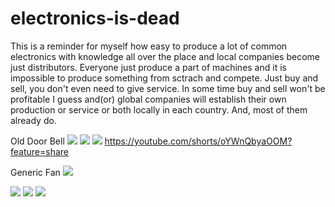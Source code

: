 # electronics-is-dead
This is a reminder for myself how easy to produce a lot of common electronics with knowledge all over the place 
and local companies become just distributors. Everyone just produce a part of machines and it is impossible
to produce something from sctrach and compete. Just buy and sell, you don't even need to give service.
In some time buy and sell won't be profitable I guess and(or) global companies will establish their own 
production or service or both locally in each country. And, most of them already do.


Old Door Bell
![](pics/1-1.jpg)
![](pics/1-2.jpg)
![](pics/1-3.jpg)
https://youtube.com/shorts/oYWnQbyaOOM?feature=share


Generic Fan
![](pics/2-1.jpg)

![](pics/3-1.jpg)
![](pics/3-2.jpg)
![](pics/3-3.png)
